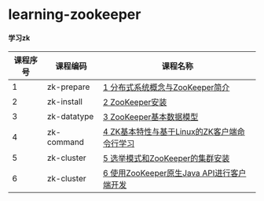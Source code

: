 # learning-zookeeper

#### 学习zk

课程序号 | 课程编码 | 课程名称
---|---|---
1 | zk-prepare | [1 分布式系统概念与ZooKeeper简介](zk-prepare/README.md)
2 | zk-install | [2  ZooKeeper安装](zk-install/README.md)
3 | zk-datatype | [3 ZooKeeper基本数据模型](zk-datatype/README.md)
4 | zk-command | [4 ZK基本特性与基于Linux的ZK客户端命令行学习](zk-command/README.md)
5 | zk-cluster | [5 选举模式和ZooKeeper的集群安装](zk-cluster/README.md)
6 | zk-cluster | [6 使用ZooKeeper原生Java API进行客户端开发](zk-client/src/main/java/com/dhm/client)

